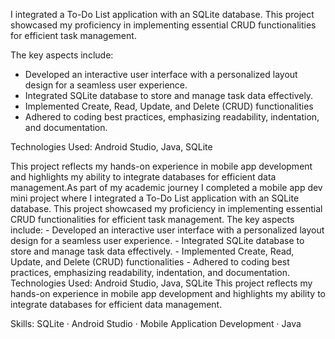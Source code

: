 I integrated a To-Do List application with an SQLite database. This project showcased my proficiency in implementing essential CRUD functionalities for efficient task management. 

The key aspects include:
- Developed an interactive user interface with a personalized layout design for a seamless user experience.
- Integrated SQLite database to store and manage task data effectively.
- Implemented Create, Read, Update, and Delete (CRUD) functionalities 
- Adhered to coding best practices, emphasizing readability, indentation, and documentation.

Technologies Used: 
Android Studio, Java, SQLite

This project reflects my hands-on experience in mobile app development and highlights my ability to integrate databases for efficient data management.As part of my academic journey I completed a mobile app dev mini project where I integrated a To-Do List application with an SQLite database. This project showcased my proficiency in implementing essential CRUD functionalities for efficient task management. The key aspects include: - Developed an interactive user interface with a personalized layout design for a seamless user experience. - Integrated SQLite database to store and manage task data effectively. - Implemented Create, Read, Update, and Delete (CRUD) functionalities - Adhered to coding best practices, emphasizing readability, indentation, and documentation. Technologies Used: Android Studio, Java, SQLite This project reflects my hands-on experience in mobile app development and highlights my ability to integrate databases for efficient data management.

Skills: SQLite · Android Studio · Mobile Application Development · Java
